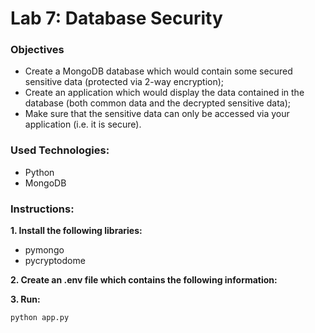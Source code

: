 # Lab 7: Database Security

### Objectives

- Create a MongoDB database which would contain some secured sensitive data (protected via 2-way encryption);
- Create an application which would display the data contained in the database (both common data and the decrypted sensitive data);
- Make sure that the sensitive data can only be accessed via your application (i.e. it is secure).

### Used Technologies:

- Python
- MongoDB

### Instructions:
**1. Install the following libraries:**
- pymongo
- pycryptodome

**2. Create an .env file which contains the following information:**

**3. Run:**

```
python app.py
```